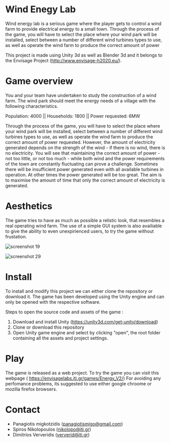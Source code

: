 # Wind Enegy Lab

Wind energy lab is a serious game where the player gets to control a wind farm to provide electrical energy to a small town. Through the process of the game, you will have to select the place where your wind park will be installed, select between a number of different wind turbines types to use, as well as operate the wind farm to produce the correct amount of power

This project is made using Unity 3d as well as Blender 3d and it belongs to the Envisage Project (http://www.envisage-h2020.eu/).

# Game overview

You and your team have undertaken to study the construction of a wind farm.
The wind park should meet the energy needs of a village with the following characteristics.

Population: 4000 || Households: 1800 || Power requested: 6MW

Through the process of the game, you will have to select the place where your wind park will be installed, select between a number of different wind turbines types to use, as well as operate the wind farm to produce the correct amount of power requested.
However, the amount of electricity generated depends on the strength of the wind - if there is no wind, there is no electricity.
You will see that maintaining the correct amount of power - not too little, or not too much - while both wind and the power requirements of the town are constantly fluctuating can prove a challenge. Sometimes there will be insufficient power generated even with all available turbines in operation. At other times the power generated will be too great. The aim is to maximise the amount of time that only the correct amount of electricity is generated.

# Aesthetics  

The game tries to have as much as possible a relistic look, that resembles a real operating wind farm. The use of a simple GUI system is also availiable to give the ability to even unexpirienced users, to try the game without frustation.

![screenshot 19](https://user-images.githubusercontent.com/15057375/42884768-dc3cfe12-8aa7-11e8-9b55-894f5a2ff077.png)

![screenshot 29](https://user-images.githubusercontent.com/15057375/42884882-26e3d5d0-8aa8-11e8-897b-e9b3bb2918dc.png)

# Install

To install and modify this project we can either clone the repository or download it. The game has been developed using the Unity engine and can only be opened with the respective software.

Steps to open the source code and assets of the game :
1) Download and install Unity (https://unity3d.com/get-unity/download)
2) Clone or download this repository
3) Open Unity game engine and select by clicking "open", the root folder containing all the assets and project settings.

# Play

The game is released as a web project. To try the game you can visit this webpage ( https://envisagelabs.iti.gr/games/Energy_V2/)
For avoiding any perfomance problems, its suggested to use either google chroome or mozilla firefox browsers.


# Contact
- Panagiotis migkotzidis (panagiotismigo@gmail.com)
- Spiros Nikolopoulos (nikolopo@iti.gr)
- Dimitrios Ververidis (ververid@iti.gr)

